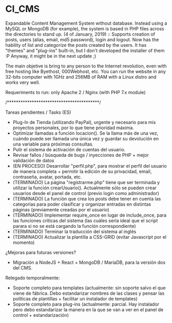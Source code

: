 # CI_CMS
Expandable Content Management System without database. Instead using a MySQL or MongoDB (for example), the system is based in PHP files across the directories to stand up.
(4 of January, 2019) :: Supports creation of posts, users (alias, email, md5 password), login and logout. Now has the hability of list and categorize the posts created by the users.
It has "themes" and "plug-ins" built-in, but I don't developed the installer of them :P Anyway, it might be in the next update ;)

The main objetive is bring to any person to the Internet revolution, even with free hosting like Byethost, 000Webhost, etc.
You can run the website in any 32-bits computer with 1GHz and 256MB of RAM with a Linux distro and works very well.

Requeriments to run: only Apache 2 / Nginx (with PHP 7.x module)

/*****************************************/

Tareas pendientes / Tasks (ES)
- Plug-In de Tienda (utilizando PayPal), urgente y necesario para mis proyectos personales, por lo que tiene prioridad máxima.
- Optimizar llamadas a función locacion(). Se la llama más de una vez, cuándo puede ser llamada una única vez y guardar su devolución en una variable para próximas consultas.
- Pulir el sistema de activación de cuentas del usuario.
- Revisar fallos / búsqueda de bugs / inyecciones de PHP + mejor validación de datos
- (EN PROCESO) Desarrollar "perfil.php", para mostrar el perfil del usuario de manera completa + permitir la edición de su privacidad, email, contraseña, avatar, portada, etc.
- (TERMINADO) La página "registrarme.php" tiene que ser terminada y utilizar la función crearUsuario(). Actualmente sólo se pueden crear usuarios desde el panel de control (previo login como administrador)
- (TERMINADO) La función que crea los posts debe tener en cuenta las categorías para poder clasificar y organizar entradas en distintas páginas (previamente creadas por el usuario)
- (TERMINADO) Implementar require_once en lugar de include_once, para las funciones críticas del sistema (las cuáles sería ideal que el script parara si no se está cargando la función correspondiente)
- (TERMINADO) Terminar la traducción del sistema al inglés
- (TERMINADO) Actualizar la plantilla a CSS-GRID (evitar Javascript por el momento)


¿Mejoras para futuras versiones?
- Migración a NodeJS + React + MongoDB / MaríaDB, para la versión dos del CMS.


Relegado temporalmente:
- Soporte completo para templates (actualmente: sin soporte salvo el que viene de fábrica. Debo estandarizar nombres de las clases y pensar las políticas de plantillas + facilitar un instalador de templates)
- Soporte completo para plug-ins (actualmente: parcial. Hay instalador pero debo estandarizar la manera en la que se van a ver en el panel de control + estandarización)


